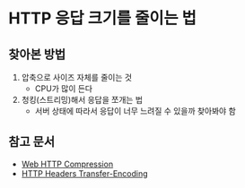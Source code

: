 # HTTP 응답 크기를 줄이는 법

## 찾아본 방법

1. 압축으로 사이즈 자체를 줄이는 것
   - CPU가 많이 든다
2. 청킹(스트리밍)해서 응답을 쪼개는 법
   - 서버 상태에 따라서 응답이 너무 느려질 수 있을까 찾아봐야 함

## 참고 문서

- [Web HTTP Compression](https://developer.mozilla.org/ko/docs/Web/HTTP/Compression)
- [HTTP Headers Transfer-Encoding](https://developer.mozilla.org/ko/docs/Web/HTTP/Headers/Transfer-Encoding)